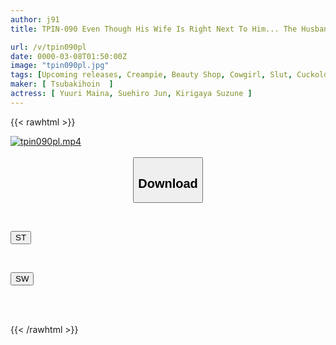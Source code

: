 ```yaml
---
author: j91
title: TPIN-090 Even Though His Wife Is Right Next To Him... The Husband Can't Refuse When The Esthetician Squeezes Him Out

url: /v/tpin090pl
date: 0000-03-08T01:50:00Z
image: "tpin090pl.jpg"
tags: [Upcoming releases, Creampie, Beauty Shop, Cowgirl, Slut, Cuckold	]
maker: [ Tsubakihoin  ]
actress: [ Yuuri Maina, Suehiro Jun, Kirigaya Suzune ]
---
```



{{< rawhtml >}}

<div class="video" data-videoid="pending_link_2.html">
    <a href="javascript:;">
        <img src="/v/tpin090pl/tpin090pl.jpg" width="WIDTH" height="HEIGHT" alt="tpin090pl.mp4" loading="lazy">
    </a>
</div>

<script type="text/javascript" src="https://j91.asia/asset/on-demand-pend.js"></script>

<br>
  <link rel="stylesheet" href="https://j91.asia/asset/bs5.css">
  
  <center>
  <button class="btn btn-primary" type="button" data-bs-toggle="collapse" data-bs-target=".multi-collapse" aria-expanded="false" aria-controls="multiCollapseExample1 multiCollapseExample2"><h2>Download</h2></button></center>
</p>
<div class="row">
  <div class="col">
    <div class="collapse multi-collapse" id="multiCollapseExample1">
      <div class="card card-body">
	      	      <br>
<div class="buttons">  
<p><a href="https://j91.asia/pending_link_2.html" target="_blank"><button class="btn-hover color-3"><i class="fa fa-download"></i> ST</button></a></p></div>
    </div>
  </div>
</div>
  <div class="col">
    <div class="collapse multi-collapse" id="multiCollapseExample2">
      <div class="card card-body">
	      <br>
<div class="buttons">
<p><a href="https://j91.asia/pending_link_2.html" target="_blank"><button class="btn-hover color-2"><i class="fa fa-download"></i> SW</button></a></p></div>
<br><br>
      </div>
    </div>
  </div>
</div>

{{< /rawhtml >}}
